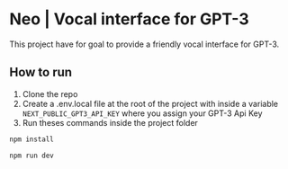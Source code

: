 # Neo | Vocal interface for GPT-3

This project have for goal to provide a friendly vocal interface for GPT-3.

## How to run

1. Clone the repo
2. Create a .env.local file at the root of the project with inside a variable `NEXT_PUBLIC_GPT3_API_KEY` where you assign your GPT-3 Api Key
3. Run theses commands inside the project folder

```bash
npm install
```

```bash
npm run dev
```
